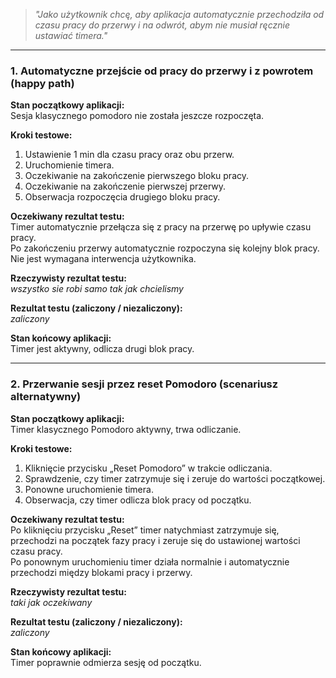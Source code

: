 > _"Jako użytkownik chcę, aby aplikacja automatycznie przechodziła od czasu pracy do przerwy i na odwrót, abym nie musiał ręcznie ustawiać timera."_

---

### **1. Automatyczne przejście od pracy do przerwy i z powrotem (happy path)**

**Stan początkowy aplikacji:**  
Sesja klasycznego pomodoro nie została jeszcze rozpoczęta.

**Kroki testowe:**
1. Ustawienie 1 min dla czasu pracy oraz obu przerw.
2. Uruchomienie timera.
3. Oczekiwanie na zakończenie pierwszego bloku pracy.
4. Oczekiwanie na zakończenie pierwszej przerwy.
5. Obserwacja rozpoczęcia drugiego bloku pracy.

**Oczekiwany rezultat testu:**  
Timer automatycznie przełącza się z pracy na przerwę po upływie czasu pracy.  
Po zakończeniu przerwy automatycznie rozpoczyna się kolejny blok pracy.  
Nie jest wymagana interwencja użytkownika.

**Rzeczywisty rezultat testu:**  
*wszystko sie robi samo tak jak chcielismy*

**Rezultat testu (zaliczony / niezaliczony):**  
*zaliczony*

**Stan końcowy aplikacji:**  
Timer jest aktywny, odlicza drugi blok pracy.

---

### **2. Przerwanie sesji przez reset Pomodoro (scenariusz alternatywny)**

**Stan początkowy aplikacji:**  
Timer klasycznego Pomodoro aktywny, trwa odliczanie.

**Kroki testowe:**
1. Kliknięcie przycisku „Reset Pomodoro” w trakcie odliczania.
2. Sprawdzenie, czy timer zatrzymuje się i zeruje do wartości początkowej.
3. Ponowne uruchomienie timera.
4. Obserwacja, czy timer odlicza blok pracy od początku.

**Oczekiwany rezultat testu:**  
Po kliknięciu przycisku „Reset” timer natychmiast zatrzymuje się, przechodzi na początek fazy pracy i zeruje się do ustawionej wartości czasu pracy.  
Po ponownym uruchomieniu timer działa normalnie i automatycznie przechodzi między blokami pracy i przerwy.

**Rzeczywisty rezultat testu:**  
*taki jak oczekiwany*

**Rezultat testu (zaliczony / niezaliczony):**  
*zaliczony*

**Stan końcowy aplikacji:**  
Timer poprawnie odmierza sesję od początku.
